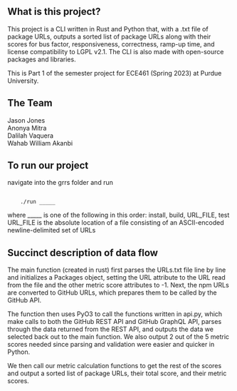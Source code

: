 ## What is this project?
This project is a CLI written in Rust and Python that, with a .txt file of package URLs, 
outputs a sorted list of package URLs along with their scores for bus factor, responsiveness, correctness, ramp-up time, and license compatibility to LGPL v2.1. The CLI is also made with open-source packages and libraries.

This is Part 1 of the semester project for ECE461 (Spring 2023) at Purdue University.

## The Team
Jason Jones  
Anonya Mitra  
Dalilah Vaquera  
Wahab William Akanbi  


## To run our project
navigate into the grrs folder and run 
```

    ./run _____

```
where _____ is one of the following in this order: install, build, URL_FILE, test  
URL_FILE is the absolute location of a file consisting of an ASCII-encoded newline-delimited set of URLs  


## Succinct description of data flow
The main function (created in rust) first parses the URLs.txt file line by line and initializes a Packages object, setting the URL attribute to the URL read from the file and the other metric score attributes to -1. Next, the npm URLs are converted to GitHub URLs, which prepares them to be called by the GitHub API.

The function then uses PyO3 to call the functions written in api.py, which make calls to both the GitHub REST API and GitHub GraphQL API, parses through the data returned from the REST API, and outputs the data we selected back out to the main function. We also output 2 out of the 5 metric scores needed since parsing and validation were easier and quicker in Python.

We then call our metric calculation functions to get the rest of the scores and output a sorted list of package URLs, their total score, and their metric scores.
